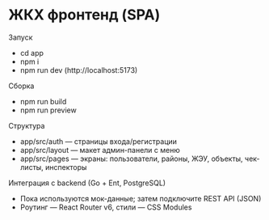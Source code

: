 # ЖКХ фронтенд (SPA)

Запуск
- cd app
- npm i
- npm run dev (http://localhost:5173)

Сборка
- npm run build
- npm run preview

Структура
- app/src/auth — страницы входа/регистрации
- app/src/layout — макет админ-панели с меню
- app/src/pages — экраны: пользователи, районы, ЖЭУ, объекты, чек-листы, инспекторы

Интеграция с backend (Go + Ent, PostgreSQL)
- Пока используются мок-данные; затем подключите REST API (JSON)
- Роутинг — React Router v6, стили — CSS Modules
